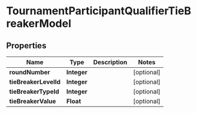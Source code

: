 
# TournamentParticipantQualifierTieBreakerModel

## Properties
Name | Type | Description | Notes
------------ | ------------- | ------------- | -------------
**roundNumber** | **Integer** |  |  [optional]
**tieBreakerLevelId** | **Integer** |  |  [optional]
**tieBreakerTypeId** | **Integer** |  |  [optional]
**tieBreakerValue** | **Float** |  |  [optional]



